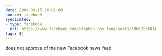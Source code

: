 ```yaml
---
date: 2009-03-15 16:01:00
source: facebook
syndicated:
- type: facebook
  url: https://www.facebook.com/stephen.roy.tang/posts/69668536014
tags: []
---
```


does not approve of the new Facebook news feed